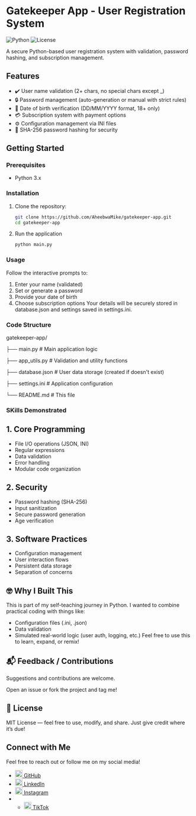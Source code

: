 # Gatekeeper App - User Registration System

![Python](https://img.shields.io/badge/python-3.x-blue.svg)
![License](https://img.shields.io/badge/license-MIT-green.svg)

A secure Python-based user registration system with validation, password hashing, and subscription management.

## Features

- ✔️ User name validation (2+ chars, no special chars except _)
- 🔒 Password management (auto-generation or manual with strict rules)
- 📅 Date of birth verification (DD/MM/YYYY format, 18+ only)
- 💳 Subscription system with payment options
- ⚙️ Configuration management via INI files
- 🔐 SHA-256 password hashing for security

## Getting Started

### Prerequisites
- Python 3.x

### Installation
1. Clone the repository:
   ```bash
   git clone https://github.com/AheebwaMike/gatekeeper-app.git
   cd gatekeeper-app
2. Run the application
   ```bash
   python main.py
### Usage
Follow the interactive prompts to:
1. Enter your name (validated)
2. Set or generate a password
3. Provide your date of birth
4. Choose subscription options
Your details will be securely stored in database.json and settings saved in settings.ini.

### Code Structure
gatekeeper-app/

├── main.py            # Main application logic 

├── app_utils.py       # Validation and utility functions

├── database.json      # User data storage (created if doesn't exist) 

├── settings.ini       # Application configuration 

└── README.md          # This file 

### SKills Demonstrated
## 1. Core Programming
- File I/O operations (JSON, INI)
- Regular expressions
- Data validation
- Error handling
- Modular code organization
## 2. Security
- Password hashing (SHA-256)
- Input sanitization
- Secure password generation
- Age verification
## 3. Software Practices
- Configuration management
- User interaction flows
- Persistent data storage
- Separation of concerns

## 🤓 Why I Built This
This is part of my self-teaching journey in Python. I wanted to combine practical coding with things like:
- Configuration files (.ini, .json)
- Data validation
- Simulated real-world logic (user auth, logging, etc.)
Feel free to use this to learn, expand, or remix!

## 📬 Feedback / Contributions
Suggestions and contributions are welcome.

Open an issue or fork the project and tag me!

## 📜 License
MIT License — feel free to use, modify, and share. Just give credit where it’s due!

## Connect with Me

Feel free to reach out or follow me on my social media!

* [<img alt="GitHub" src="https://cdn.jsdelivr.net/npm/simple-icons@v11/icons/github.svg" width="20"> GitHub](https://github.com/AheebwaMike)
* [<img alt="LinkedIn" src="https://cdn.jsdelivr.net/npm/simple-icons@v11/icons/linkedin.svg" width="20"> LinkedIn](https://www.linkedin.com/in/AheebwaMichael)
* [<img alt="Instagram" src="https://cdn.jsdelivr.net/npm/simple-icons@v11/icons/instagram.svg" width="20"> Instagram](https://www.instagram.com/michael_aheebwa?igsh=MW5kYm5tYjk2OTgzdA==)
* * [<img alt="TikTok" src="https://cdn.jsdelivr.net/npm/simple-icons@v11/icons/tiktok.svg" width="20"> TikTok](https://www.tiktok.com/@michael_israel_)
